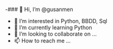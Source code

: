 -### 👋 Hi, I’m @gusanmen
- 👀 I’m interested in Python, BBDD, Sql
- 🌱 I’m currently learning Python
- 💞️ I’m looking to collaborate on ...
- 📫 How to reach me ...

<!---
gusanmen/gusanmen is a ✨ special ✨ repository because its `README.md` (this file) appears on your GitHub profile.
You can click the Preview link to take a look at your changes.
--->
